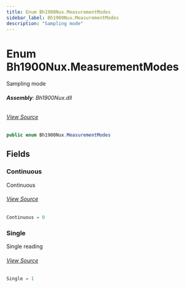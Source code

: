 ```yaml
---
title: Enum Bh1900Nux.MeasurementModes
sidebar_label: Bh1900Nux.MeasurementModes
description: "Sampling mode"
---
```

# Enum Bh1900Nux.MeasurementModes
Sampling mode

###### **Assembly**: Bh1900Nux.dll
###### [View Source](https://github.com/WildernessLabs/Meadow.Foundation.git/blob/develop/Source/Meadow.Foundation.Peripherals/Sensors.Atmospheric.Bh1900Nux/Driver/Bh1900Nux.Address.cs#L46)
```csharp title="Declaration"
public enum Bh1900Nux.MeasurementModes
```
## Fields
### Continuous
Continuous
###### [View Source](https://github.com/WildernessLabs/Meadow.Foundation.git/blob/develop/Source/Meadow.Foundation.Peripherals/Sensors.Atmospheric.Bh1900Nux/Driver/Bh1900Nux.Address.cs#L51)
```csharp title="Declaration"
Continuous = 0
```
### Single
Single reading
###### [View Source](https://github.com/WildernessLabs/Meadow.Foundation.git/blob/develop/Source/Meadow.Foundation.Peripherals/Sensors.Atmospheric.Bh1900Nux/Driver/Bh1900Nux.Address.cs#L55)
```csharp title="Declaration"
Single = 1
```
